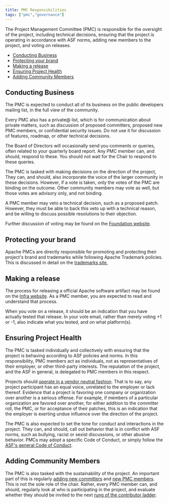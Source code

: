 ```yaml
---
title: PMC Responsibilities
tags: ["pmc","governance"]
---
```


The Project Management Committee (PMC) is responsible for the oversight
of the project, including technical decisions, ensuring that the project
is operating in accordance with ASF norms, adding new members to the
project, and voting on releases.

- [Conducting Business](#conducting-business)
- [Protecting your brand](#protecting-your-brand)
- [Making a release](#making-a-release)
- [Ensuring Project Health](#ensuring-project-health)
- [Adding Community Members](#adding-community-members)

## Conducting Business

The PMC is expected to conduct all of its business on the public
developers mailing list, in the full view of the community.

Every PMC also has a private@ list, which is for communication about
private matters, such as discussion of proposed committers, proposed
new PMC members, or confidential security issues. Do not use it for discussion
of features, roadmap, or other technical decisions.

The Board of Directors will occasionally send you comments or queries,
often related to your quarterly board report. Any PMC member can, and
should, respond to these. You should not wait for the Chair to respond
to these queries.

The PMC is tasked with making decisions on the direction of the project,
They can, and should, also incorporate the voice of the larger community
in these decisions. However, if a vote is taken, only the votes of the
PMC are binding on the outcome. Other community members may vote as
well, but those votes are advisory only, and not binding.

A PMC member may veto a technical decision, such as a proposed patch.
However, they must be able to back this veto up with a technical reason,
and be willing to discuss possible resolutions to their objection.

Further discussion of voting may be found on the [Foundation
website](https://www.apache.org/foundation/voting.html).

## Protecting your brand

Apache PMCs are directly responsible for promoting and protecting their
project's brand and trademarks while following Apache Trademark
policies. This is discussed in detail on the [trademarks
site](https://apache.org/foundation/marks/responsibility),

## Making a release

The process for releasing a official Apache software artifact may be
found on the [Infra
website](https://infra.apache.org/release-publishing.html). As a PMC
member, you are expected to read and understand that process.

When you vote on a release, it should be an indication that you have
actually tested that release. In your vote email, rather than merely
voting +1 or -1, also indicate what you tested, and on what
platform(s).

## Ensuring Project Health

The PMC is tasked individually and collectively with ensuring that the
project is behaving according to ASF policies and norms. In this
responsibility, PMC members act as individuals, not as representatives
of their employer, or other third-party interests. The reputation of the
project, and the ASF in general, is delegated to PMC members in this
respect.

Projects should [operate in a vendor neutral fashion](https://community.apache.org/projectIndependence.html). That is to say, any
project participant has an equal voice, unrelated to the employer or
lack thereof. Evidence that a project is favoring one company or
organization over another is a serious offense. For example, if members
of a particular organization are favored over another, for either
addition to the committer roll, the PMC, or for acceptance of their
patches, this is an indication that the employer is exerting undue
influence over the direction of the project.

The PMC is also expected to set the tone for conduct and interactions in
the project. They can, and should, call out behavior that is in conflict
with ASF norms, such as bullying, racist or sexist discussions, or other
abusive behavior.  PMCs may adopt a specific Code of Conduct, or simply 
follow the [ASF's general Code of Conduct](https://apache.org/foundation/policies/conduct).

## Adding Community Members

The PMC is also tasked with the sustainability of the project. An
important part of this is regularly [adding new
committers](/pmc/adding-committers.html) and [new PMC
members](/pmc/adding-pmc-members.html). This is not the sole role of the
chair. Rather, every PMC member can, and should, regularly look at who
is participating in the project, and evaluate whether they should be
invited to the next [rung of the contributor
ladder](/contributor-ladder.html).
